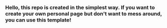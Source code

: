 ### Hello, this repo is created in the simplest way. If you want to create your own personal page but don't want to mess around, you can use this template!
